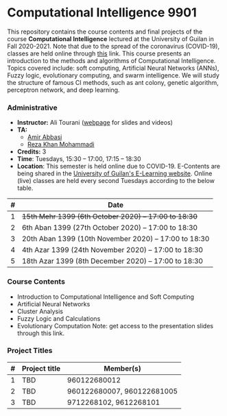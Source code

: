 # Computational Intelligence 9901
This repository contains the course contents and final projects of the course **Computational Intelligence** lectured at the University of Guilan in Fall 2020-2021. Note that due to the spread of the coronavirus (COVID-19), classes are held online through [this](https://ecent.guilan.ac.ir/ "this") link. This course presents an introduction to the methods and algorithms of Computational Intelligence. Topics covered include: soft computing, Artificial Neural Networks (ANNs), Fuzzy logic, evolutionary computing, and swarm intelligence. We will study the structure of famous CI methods, such as ant colony, genetic algorithm, perceptron network, and deep learning.

### Administrative
- **Instructor:** Ali Tourani ([webpage](http://alitourani.ir/downloadable-files/ "webpage") for slides and videos)
- **TA:**
	- [Amir Abbasi](mailto:amir.abbasi.rose@gmail.com "Amir Abbasi")
	- [Reza Khan Mohammadi](https://ledengary.github.io/ "Reza Khan Mohammadi")
- **Credits:** 3
- **Time**: Tuesdays, 15:30 – 17:00, 17:15 – 18:30
- **Location**: This semester is held online due to COVID-19. E-Contents are being shared in the [University of Guilan's E-Learning website](https://ecent2.guilan.ac.ir/ "University of Guilan's E-Learning website"). Online (live) classes are held every second Tuesdays according to the below table.

| # | Date |
| ------------ | ------------ |
| 1 | ~~15th Mehr 1399 (6th October 2020) – 17:00 to 18:30~~ |
| 2 | 6th Aban 1399 (27th October 2020) – 17:00 to 18:30 |
| 3 | 20th Aban 1399 (10th November 2020) – 17:00 to 18:30 |
| 4 | 4th Azar 1399 (24th November 2020) – 17:00 to 18:30 |
| 5 | 18th Azar 1399 (8th December 2020) – 17:00 to 18:30 |


### Course Contents
- Introduction to Computational Intelligence and Soft Computing
- Artificial Neural Networks
- Cluster Analysis
- Fuzzy Logic and Calculations
- Evolutionary Computation
Note: get access to the presentation slides through this link.

### Project Titles
| # | Project title | Member(s) |
| ------------ | ------------ | ------------ |
| 1 | TBD | 960122680012 |
| 2 | TBD | 960122680007, 960122681005 |
| 3 | TBD | 9712268102, 9612268101 |
